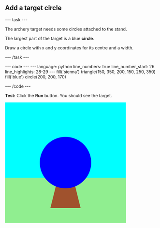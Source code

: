 <h2 class="c-project-heading--task">Add a target circle</h2>

--- task ---

The archery target needs some circles attached to the stand.

The largest part of the target is a blue **circle**.

Draw a circle with x and y coordinates for its centre and a width.

--- /task ---

<div class="c-project-code">
--- code ---
---
language: python
line_numbers: true
line_number_start: 26
line_highlights: 28-29
---
    fill('sienna')
    triangle(150, 350, 200, 150, 250, 350)
    fill('blue')
    circle(200, 200, 170)

--- /code ---
</div>


**Test:** Click the **Run** button. You should see the target.

![a blue circle representing the target area](images/blue-circle.png)

